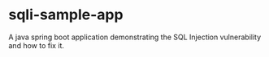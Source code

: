 # sqli-sample-app
A java spring boot application demonstrating the SQL Injection vulnerability and how to fix it.
